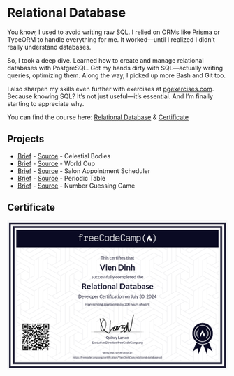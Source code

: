 # Relational Database

You know, I used to avoid writing raw SQL. I relied on ORMs like Prisma or TypeORM to handle everything for me. It worked—until I realized I didn’t really understand databases.

So, I took a deep dive. Learned how to create and manage relational databases with PostgreSQL. Got my hands dirty with SQL—actually writing queries, optimizing them. Along the way, I picked up more Bash and Git too.

I also sharpen my skills even further with exercises at [pgexercises.com](../database-postgresql-exercises/). Because knowing SQL? It’s not just useful—it’s essential. And I’m finally starting to appreciate why.

You can find the course here: [Relational Database](https://www.freecodecamp.org/learn/relational-database/) & [Certificate](https://www.freecodecamp.org/certification/VienDinhCom/relational-database-v8)

## Projects

- [Brief](https://www.freecodecamp.org/learn/relational-database/build-a-celestial-bodies-database-project/build-a-celestial-bodies-database) - [Source](projects/celestial-bodies/) - Celestial Bodies
- [Brief](https://www.freecodecamp.org/learn/relational-database/build-a-world-cup-database-project/build-a-world-cup-database) - [Source](projects/world-cup/) - World Cup
- [Brief](https://www.freecodecamp.org/learn/relational-database/build-a-salon-appointment-scheduler-project/build-a-salon-appointment-scheduler) - [Source](projects/salon-appointment-scheduler/) - Salon Appointment Scheduler
- [Brief](https://www.freecodecamp.org/learn/relational-database/build-a-periodic-table-database-project/build-a-periodic-table-database) - [Source](projects/periodic-table/) - Periodic Table
- [Brief](https://www.freecodecamp.org/learn/relational-database/build-a-number-guessing-game-project/build-a-number-guessing-game) - [Source](projects/number-guessing-game/) - Number Guessing Game

## Certificate

<a href="https://www.freecodecamp.org/certification/VienDinhCom/relational-database-v8">
  <img src="certificate.png" alt="Relational Database Certificate" title="Click here to verify it on freeCodeCamp">
</a>
